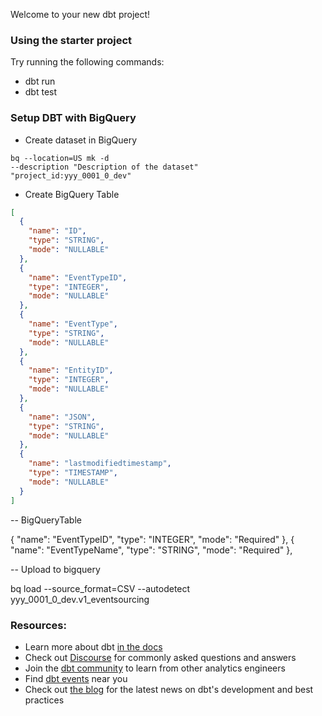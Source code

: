 Welcome to your new dbt project!

### Using the starter project

Try running the following commands:
- dbt run
- dbt test

### Setup DBT with BigQuery

- Create dataset in BigQuery

```console
bq --location=US mk -d
--description "Description of the dataset"
"project_id:yyy_0001_0_dev"
```

- Create BigQuery Table 

```JSON
[
  {
    "name": "ID",
    "type": "STRING",
    "mode": "NULLABLE"
  },
  {
    "name": "EventTypeID",
    "type": "INTEGER",
    "mode": "NULLABLE"
  },
  {
    "name": "EventType",
    "type": "STRING",
    "mode": "NULLABLE"
  },
  {
    "name": "EntityID",
    "type": "INTEGER",
    "mode": "NULLABLE"
  },
  {
    "name": "JSON",
    "type": "STRING",
    "mode": "NULLABLE"
  },
  {
    "name": "lastmodifiedtimestamp",
    "type": "TIMESTAMP",
    "mode": "NULLABLE"
  }
]
```

-- BigQueryTable 

{
    "name": "EventTypeID",
    "type": "INTEGER",
    "mode": "Required"
  },
  {
    "name": "EventTypeName",
    "type": "STRING",
    "mode": "Required"
  },


-- Upload to bigquery

bq load --source_format=CSV --autodetect yyy_0001_0_dev.v1_eventsourcing 

### Resources:
- Learn more about dbt [in the docs](https://docs.getdbt.com/docs/introduction)
- Check out [Discourse](https://discourse.getdbt.com/) for commonly asked questions and answers
- Join the [dbt community](http://community.getbdt.com/) to learn from other analytics engineers
- Find [dbt events](https://events.getdbt.com) near you
- Check out [the blog](https://blog.getdbt.com/) for the latest news on dbt's development and best practices
